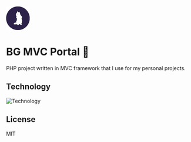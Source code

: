 ![BG MVC Portal](https://github.com/berkguclukol/bg-mvc-portal/blob/main/public/assets/image/png/icon_64x64.png?raw=true)
# BG MVC Portal 👋
PHP project written in MVC framework that I use for my personal projects.
## Technology

![Technology](https://skillicons.dev/icons?i=idea,js,html,scss,bootstrap,jquery,php,cloudflare,mysql&theme=light)

## License

MIT